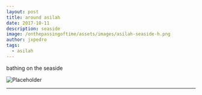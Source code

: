 ```yaml
---
layout: post
title: around asilah
date: 2017-10-11
description: seaside
image: /onthepassingoftime/assets/images/asilah-seaside-h.png
author: jxpedro
tags: 
  - asilah
---
```

<p >bathing on the seaside</p>

![Placeholder](/onthepassingoftime/assets/images/asilah-seaside.jpg)

<p></p>

<hr/>
